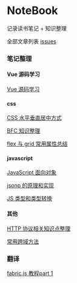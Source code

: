 # NoteBook

记录读书笔记 + 知识整理

全部文章列表 [issues](https://github.com/theydy/NoteBook/issues)

### 笔记整理

#### Vue 源码学习

[Vue 源码学习](https://github.com/theydy/notebook/issues?q=is%3Aopen+is%3Aissue+label%3AVue)

#### css

[CSS 水平垂直居中方式](https://github.com/theydy/NoteBook/issues/5)

[BFC 知识整理](https://github.com/theydy/NoteBook/issues/6)

[flex 与 grid 常用属性总结](https://github.com/theydy/NoteBook/issues/7)

#### javascript

[JavaScript 面向对象](https://github.com/theydy/NoteBook/issues/4)

[jsonp 的原理和实现](https://github.com/theydy/NoteBook/issues/8)

[JS 类型和类型转换](https://github.com/theydy/NoteBook/issues/11)

#### 其他

[HTTP 协议相关知识点整理](https://github.com/theydy/NoteBook/issues/3)

[常用跨域方法](https://github.com/theydy/NoteBook/issues/9)

### 翻译

[fabric.js 教程part 1](https://github.com/theydy/NoteBook/issues/2)
